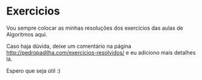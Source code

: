﻿# Exercicios

Vou sempre colocar as minhas resoluções dos exercícios das aulas de Algoritmos aqui.

Caso haja dúvida, deixe um comentário na página http://pedropadilha.com/exercicios-resolvidos/ e eu adiciono mais detalhes lá.

Espero que seja útil :)
